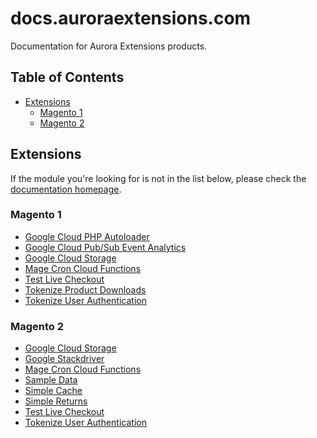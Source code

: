 # docs.auroraextensions.com

Documentation for Aurora Extensions products.

## Table of Contents

+ [Extensions](#extensions)
  - [Magento 1](#magento-1)
  - [Magento 2](#magento-2)

## Extensions

If the module you're looking for is not in the list below, please check the [documentation homepage](https://docs.auroraextensions.com).

### Magento 1

+ [Google Cloud PHP Autoloader](https://docs.auroraextensions.com/magento/extensions/1.x/googlecloud/latest/)
+ [Google Cloud Pub/Sub Event Analytics](https://docs.auroraextensions.com/magento/extensions/1.x/cloudpubsubeventanalytics/latest/)
+ [Google Cloud Storage](https://docs.auroraextensions.com/magento/extensions/1.x/magegcs/latest/)
+ [Mage Cron Cloud Functions](https://docs.auroraextensions.com/magento/extensions/1.x/magecroncloudfunctions/latest/)
+ [Test Live Checkout](https://docs.auroraextensions.com/magento/extensions/1.x/testlivecheckout/latest/)
+ [Tokenize Product Downloads](https://docs.auroraextensions.com/magento/extensions/1.x/tokenizeproductdownloads/latest/)
+ [Tokenize User Authentication](https://docs.auroraextensions.com/magento/extensions/1.x/tokenizeuserauthentication/latest/)

### Magento 2

+ [Google Cloud Storage](https://docs.auroraextensions.com/magento/extensions/2.x/googlecloudstorage/latest/)
+ [Google Stackdriver](https://docs.auroraextensions.com/magento/extensions/2.x/stackdriver/latest/)
+ [Mage Cron Cloud Functions](https://docs.auroraextensions.com/magento/extensions/2.x/magecroncloudfunctions/latest/)
+ [Sample Data](https://docs.auroraextensions.com/magento/extensions/2.x/sampledata/latest/)
+ [Simple Cache](https://docs.auroraextensions.com/magento/extensions/2.x/simplecache/latest/)
+ [Simple Returns](https://docs.auroraextensions.com/magento/extensions/2.x/simplereturns/latest/)
+ [Test Live Checkout](https://docs.auroraextensions.com/magento/extensions/2.x/testlivecheckout/latest/)
+ [Tokenize User Authentication](https://docs.auroraextensions.com/magento/extensions/2.x/tokenizeuserauthentication/latest/)
